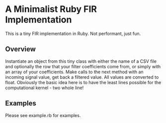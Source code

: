 # A Minimalist Ruby FIR Implementation

This is a tiny FIR implementation in Ruby.  Not performant, just fun.


## Overview   

Instantiate an object from this tiny class
with either the name of a CSV file and 
optionally the row that your filter 
coefficients come from, or simply with an
array of your coefficients.  Make calls 
to the next method with an incoming signal
value, get back a filtered value.  All
values are converted to float.  Obviously the
basic idea here is to have the least lines
possible for the computational kernel - 
two whole line! 


## Examples   

Please see example.rb for examples.
